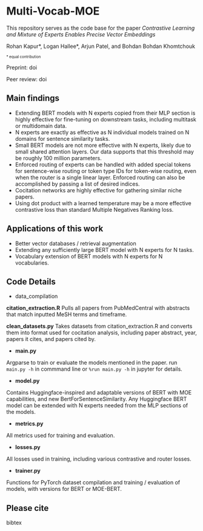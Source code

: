 # Multi-Vocab-MOE
 
This repository serves as the code base for the paper _Contrastive Learning and Mixture of Experts Enables Precise Vector Embeddings_

Rohan Kapur*, Logan Hallee*, Arjun Patel, and Bohdan Bohdan Khomtchouk

<sub><sup>* equal contribution</sup></sub>

Preprint: doi

Peer review: doi

## Main findings
* Extending BERT models with N experts copied from their MLP section is highly effective for fine-tuning on downstream tasks, including multitask or multidomain data.
* N experts are exactly as effective as N individual models trained on N domains for sentence similarity tasks.
* Small BERT models are not more effective with N experts, likely due to small shared attention layers. Our data supports that this threshold may be roughly 100 million parameters.
* Enforced routing of experts can be handled with added special tokens for sentence-wise routing or token type IDs for token-wise routing, even when the router is a single linear layer. Enforced routing can also be accomplished by passing a list of desired indices.
* Cocitation networks are highly effective for gathering similar niche papers.
* Using dot product with a learned temperature may be a more effective contrastive loss than standard Multiple Negatives Ranking loss.

## Applications of this work
* Better vector databases / retrieval augmentation
* Extending any sufficiently large BERT model with N experts for N tasks.
* Vocabulary extension of BERT models with N experts for N vocabularies.

## Code Details
* data_compilation

**citation_extraction.R**
Pulls all papers from PubMedCentral with abstracts that match inputted MeSH terms and timeframe.

**clean_datasets.py**
Takes datasets from citation_extraction.R and converts them into format used for cocitation analysis, including paper abstract, year, papers it cites, and papers cited by.

* **main.py**

Argparse to train or evaluate the models mentioned in the paper. run ```main.py -h``` in commmand line or ```%run main.py -h``` in jupyter for details.

* **model.py**

Contains Huggingface-inspired and adaptable versions of BERT with MOE capabilities, and new BertForSentenceSimilarity. Any Huggingface BERT model can be extended with N experts needed from the MLP sections of the models.

* **metrics.py**

All metrics used for training and evaluation.

* **losses.py**

All losses used in training, including various contrastive and router losses.

* **trainer.py**

Functions for PyTorch dataset compilation and training / evaluation of models, with versions for BERT or MOE-BERT.

## Please cite
bibtex
